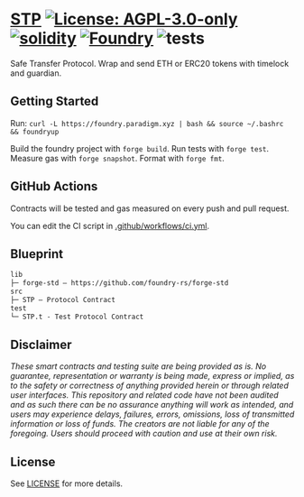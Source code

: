 # [STP](https://github.com/z0r0z/STP)  [![License: AGPL-3.0-only](https://img.shields.io/badge/License-AGPL-black.svg)](https://opensource.org/license/agpl-v3/) [![solidity](https://img.shields.io/badge/solidity-%5E0.8.28-black)](https://docs.soliditylang.org/en/v0.8.28/) [![Foundry](https://img.shields.io/badge/Built%20with-Foundry-000000.svg)](https://getfoundry.sh/) ![tests](https://github.com/z0r0z/STP/actions/workflows/ci.yml/badge.svg)

Safe Transfer Protocol. Wrap and send ETH or ERC20 tokens with timelock and guardian.

## Getting Started

Run: `curl -L https://foundry.paradigm.xyz | bash && source ~/.bashrc && foundryup`

Build the foundry project with `forge build`. Run tests with `forge test`. Measure gas with `forge snapshot`. Format with `forge fmt`.

## GitHub Actions

Contracts will be tested and gas measured on every push and pull request.

You can edit the CI script in [.github/workflows/ci.yml](./.github/workflows/ci.yml).

## Blueprint

```txt
lib
├─ forge-std — https://github.com/foundry-rs/forge-std
src
├─ STP — Protocol Contract
test
└─ STP.t - Test Protocol Contract
```

## Disclaimer

*These smart contracts and testing suite are being provided as is. No guarantee, representation or warranty is being made, express or implied, as to the safety or correctness of anything provided herein or through related user interfaces. This repository and related code have not been audited and as such there can be no assurance anything will work as intended, and users may experience delays, failures, errors, omissions, loss of transmitted information or loss of funds. The creators are not liable for any of the foregoing. Users should proceed with caution and use at their own risk.*

## License

See [LICENSE](./LICENSE) for more details.

